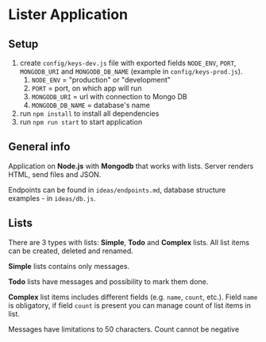 # Lister Application

## Setup

1. create `config/keys-dev.js` file with exported fields `NODE_ENV`, `PORT`, `MONGODB_URI` and `MONGODB_DB_NAME` (example in `config/keys-prod.js`).
   1. `NODE_ENV` = "production" or "development"
   2. `PORT` = port, on which app will run
   3. `MONGODB_URI` = url with connection to Mongo DB
   4. `MONGODB_DB_NAME` = database's name
2. run `npm install` to install all dependencies
3. run `npm run start` to start application

## General info

Application on **Node.js** with **Mongodb** that works with lists. Server renders HTML, send files and JSON.

Endpoints can be found in `ideas/endpoints.md`, database structure examples - in `ideas/db.js`.

## Lists

There are 3 types with lists: **Simple**, **Todo** and **Complex** lists. All list items can be created, deleted and renamed.

**Simple** lists contains only messages.

**Todo** lists have messages and possibility to mark them done.

**Complex** list items includes different fields (e.g. `name`, `count`, etc.). Field `name` is obligatory, if field `count` is present you can manage count of list items in list.

Messages have limitations to 50 characters. Count cannot be negative
